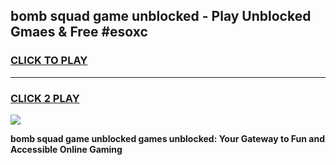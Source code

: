 
## bomb squad game unblocked - Play Unblocked Gmaes & Free #esoxc
<h3>
<a href="https://news.freeplayer.one?title=bomb_squad_game_unblocked&ref=03M">CLICK TO PLAY</a></h3>
<hr>

<h3>
<a href="https://news.freeplayer.one?title=bomb_squad_game_unblocked&ref=03M">CLICK 2 PLAY</a>
  
</h3>

<a href="https://news.freeplayer.one?title=bomb_squad_game_unblocked&ref=03M"><img src="https://clearcache.store/games.png"></a>


**bomb squad game unblocked games unblocked: Your Gateway to Fun and Accessible Online Gaming**
